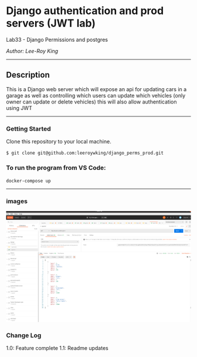 # Django authentication and prod servers (JWT lab)

Lab33 - Django Permissions and postgres

*Author: Lee-Roy King*

----

## Description
This is a Django web server which will expose an api for updating cars in a garage as well as controlling which users can update which vehicles (only owner can update or delete vehicles) this will also allow authentication using JWT

---

### Getting Started
Clone this repository to your local machine.

```
$ git clone git@github.com:leeroywking/django_perms_prod.git
```

### To run the program from VS Code:
`docker-compose up`

---
### images
![img](./django_auth_prod.png)

### Change Log
1.0: Feature complete
1.1: Readme updates